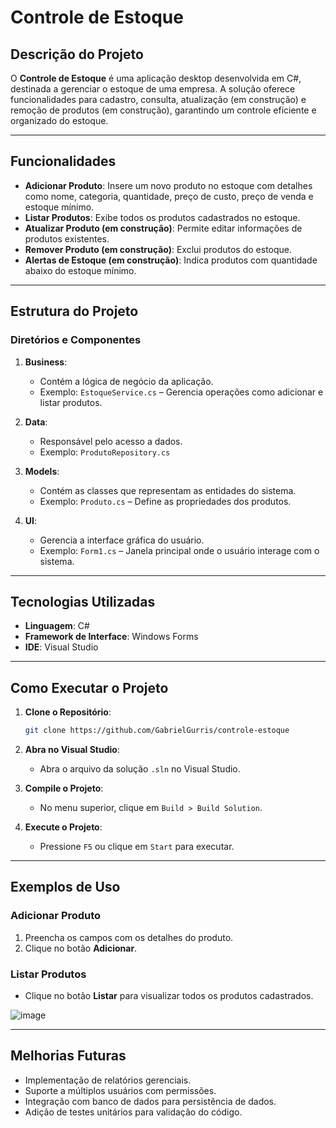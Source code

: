 # Controle de Estoque

## Descrição do Projeto
O **Controle de Estoque** é uma aplicação desktop desenvolvida em C#, destinada a gerenciar o estoque de uma empresa. A solução oferece funcionalidades para cadastro, consulta, atualização (em construção) e remoção de produtos (em construção), garantindo um controle eficiente e organizado do estoque.

---

## Funcionalidades

- **Adicionar Produto**: Insere um novo produto no estoque com detalhes como nome, categoria, quantidade, preço de custo, preço de venda e estoque mínimo.
- **Listar Produtos**: Exibe todos os produtos cadastrados no estoque.
- **Atualizar Produto (em construção)**: Permite editar informações de produtos existentes.
- **Remover Produto (em construção)**: Exclui produtos do estoque.
- **Alertas de Estoque (em construção)**: Indica produtos com quantidade abaixo do estoque mínimo.

---

## Estrutura do Projeto

### Diretórios e Componentes
1. **Business**:
   - Contém a lógica de negócio da aplicação.
   - Exemplo: `EstoqueService.cs` – Gerencia operações como adicionar e listar produtos.

2. **Data**:
   - Responsável pelo acesso a dados.
   - Exemplo: `ProdutoRepository.cs` 

3. **Models**:
   - Contém as classes que representam as entidades do sistema.
   - Exemplo: `Produto.cs` – Define as propriedades dos produtos.

4. **UI**:
   - Gerencia a interface gráfica do usuário.
   - Exemplo: `Form1.cs` – Janela principal onde o usuário interage com o sistema.

---

## Tecnologias Utilizadas

- **Linguagem**: C#
- **Framework de Interface**: Windows Forms
- **IDE**: Visual Studio

---

## Como Executar o Projeto

1. **Clone o Repositório**:
   ```bash
   git clone https://github.com/GabrielGurris/controle-estoque
   ```

2. **Abra no Visual Studio**:
   - Abra o arquivo da solução `.sln` no Visual Studio.

3. **Compile o Projeto**:
   - No menu superior, clique em `Build > Build Solution`.

4. **Execute o Projeto**:
   - Pressione `F5` ou clique em `Start` para executar.

---

## Exemplos de Uso

### Adicionar Produto
1. Preencha os campos com os detalhes do produto.
2. Clique no botão **Adicionar**.

### Listar Produtos
- Clique no botão **Listar** para visualizar todos os produtos cadastrados.

![image](https://github.com/user-attachments/assets/c4d6af8f-de39-4d39-8592-29a61189db63)

---

## Melhorias Futuras

- Implementação de relatórios gerenciais.
- Suporte a múltiplos usuários com permissões.
- Integração com banco de dados para persistência de dados.
- Adição de testes unitários para validação do código.
